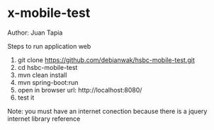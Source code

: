 # x-mobile-test
Author: Juan Tapia

Steps to run application web

1. git clone https://github.com/debianwak/hsbc-mobile-test.git
2. cd hsbc-mobile-test
3. mvn clean install
4. mvn spring-boot:run
5. open in browser url: http://localhost:8080/
6. test it


Note: you must have an internet conection because there is a jquery internet library reference
